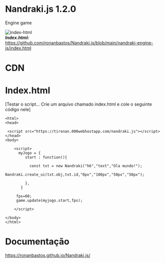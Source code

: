 # Nandraki.js 1.2.0
Engine game </br>

<img src="https://i.ibb.co/k6pMWgQ/index-html.png" alt="index-html" border="0"></br>
***Index.html:*** https://github.com/ronanbastos/Nandraki.js/blob/main/nandraki-engine-js/index.html
# CDN 

***<script src= "https://tironan.000webhostapp.com/nandraki.js" ></script>***





# **Index.html**  
[Testar o script... Crie um arquivo chamado index.html e cole o seguinte código nele]

   <!DOCTYPE html>
    <html>
    <head>

     <script src="https://tironan.000webhostapp.com/nandraki.js"></script>
    </head>
    <body>

        <script>
          myJogo = {
             start : function(){
               
               const txt = new Nandraki("h6","text","Ola mundo!");
               Nandraki.create_ui(txt.obj,txt.id,"0px","100px","50px","50px");
           
             },	
           }

         fps=60;	
         game.update(myjogo.start,fps);  
          
        </script>

    </body>
    </html>
   
# Documentação

https://ronanbastos.github.io/Nandraki.js/

